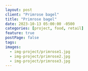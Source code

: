 ```yaml
---
layout: post
client: "Primrose bagel"
title: "Primrose bagel"
date: 2023-10-13 05:00:00 -0500
categories: [project, food, retail]
feature: true
postPage: false
tags:
images:
  - img-project/primrose1.jpg
  - img-project/primrose2.jpg
  - img-project/primrose3.jpg
---
```

